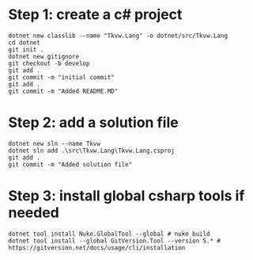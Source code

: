 # Step 1: create a c# project 

```
dotnet new classlib --name "Tkvw.Lang" -o dotnet/src/Tkvw.Lang
cd dotnet 
git init . 
dotnet new gitignore
git checkout -b develop
git add .
git commit -m "initial commit"
git add .
git commit -m "Added README.MD"
```

# Step 2: add a solution file

```
dotnet new sln --name Tkvw
dotnet sln add .\src\Tkvw.Lang\Tkvw.Lang.csproj
git add .
git commit -m "Added solution file"
```

# Step 3: install global csharp tools if needed

```shell
dotnet tool install Nuke.GlobalTool --global # nuke build
dotnet tool install --global GitVersion.Tool --version 5.* # https://gitversion.net/docs/usage/cli/installation
```
